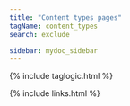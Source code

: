 ```yaml
---
title: "Content types pages"
tagName: content_types
search: exclude

sidebar: mydoc_sidebar
---
```


{% include taglogic.html %}

{% include links.html %}

